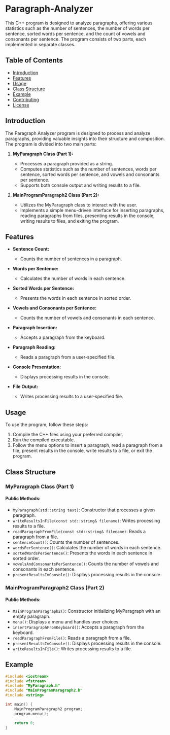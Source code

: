 # Paragraph-Analyzer

This C++ program is designed to analyze paragraphs, offering various statistics such as the number of sentences, the number of words per sentence, sorted words per sentence, and the count of vowels and consonants per sentence. The program consists of two parts, each implemented in separate classes.

## Table of Contents
- [Introduction](#introduction)
- [Features](#features)
- [Usage](#usage)
- [Class Structure](#class-structure)
- [Example](#example)
- [Contributing](#contributing)
- [License](#license)

## Introduction

The Paragraph Analyzer program is designed to process and analyze paragraphs, providing valuable insights into their structure and composition. The program is divided into two main parts:

1. **MyParagraph Class (Part 1):** 
   - Processes a paragraph provided as a string.
   - Computes statistics such as the number of sentences, words per sentence, sorted words per sentence, and vowels and consonants per sentence.
   - Supports both console output and writing results to a file.

2. **MainProgramParagraph2 Class (Part 2):**
   - Utilizes the MyParagraph class to interact with the user.
   - Implements a simple menu-driven interface for inserting paragraphs, reading paragraphs from files, presenting results in the console, writing results to files, and exiting the program.

## Features

- **Sentence Count:**
  - Counts the number of sentences in a paragraph.

- **Words per Sentence:**
  - Calculates the number of words in each sentence.

- **Sorted Words per Sentence:**
  - Presents the words in each sentence in sorted order.

- **Vowels and Consonants per Sentence:**
  - Counts the number of vowels and consonants in each sentence.

- **Paragraph Insertion:**
  - Accepts a paragraph from the keyboard.

- **Paragraph Reading:**
  - Reads a paragraph from a user-specified file.

- **Console Presentation:**
  - Displays processing results in the console.

- **File Output:**
  - Writes processing results to a user-specified file.

## Usage

To use the program, follow these steps:

1. Compile the C++ files using your preferred compiler.
2. Run the compiled executable.
3. Follow the menu options to insert a paragraph, read a paragraph from a file, present results in the console, write results to a file, or exit the program.

## Class Structure

### MyParagraph Class (Part 1)

#### Public Methods:
- `MyParagraph(std::string text)`: Constructor that processes a given paragraph.
- `writeResultsInFile(const std::string& filename)`: Writes processing results to a file.
- `readParagraphFromFile(const std::string& filename)`: Reads a paragraph from a file.
- `sentenceCount()`: Counts the number of sentences.
- `wordsPerSentence()`: Calculates the number of words in each sentence.
- `sortedWordsPerSentence()`: Presents the words in each sentence in sorted order.
- `vowelsAndConsonantsPerSentence()`: Counts the number of vowels and consonants in each sentence.
- `presentResultsInConsole()`: Displays processing results in the console.

### MainProgramParagraph2 Class (Part 2)

#### Public Methods:
- `MainProgramParagraph2()`: Constructor initializing MyParagraph with an empty paragraph.
- `menu()`: Displays a menu and handles user choices.
- `insertParagraphFromKeyboard()`: Accepts a paragraph from the keyboard.
- `readParagraphFromFile()`: Reads a paragraph from a file.
- `presentResultsInConsole()`: Displays processing results in the console.
- `writeResultsInFile()`: Writes processing results to a file.

## Example

```cpp
#include <iostream>
#include <fstream>
#include "MyParagraph.h"
#include "MainProgramParagraph2.h"
#include <string>

int main() {
    MainProgramParagraph2 program;
    program.menu();

    return 0;
}
